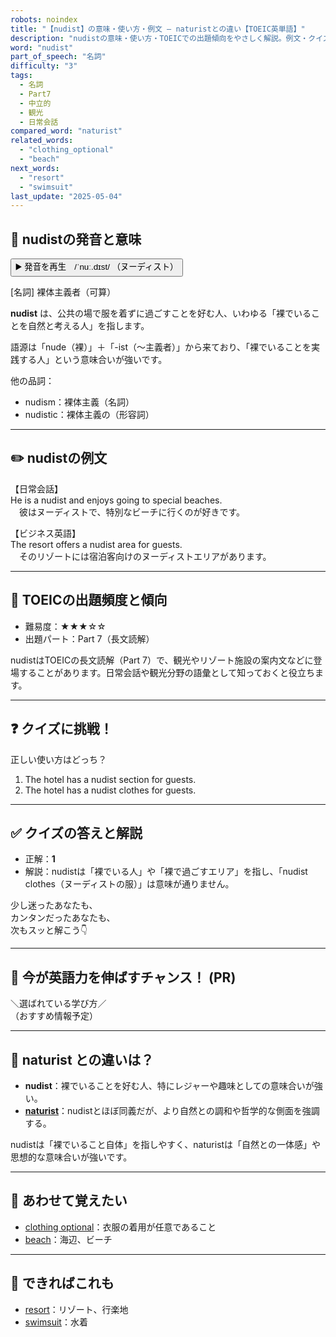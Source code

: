 ```yaml
---
robots: noindex
title: "【nudist】の意味・使い方・例文 ― naturistとの違い【TOEIC英単語】"
description: "nudistの意味・使い方・TOEICでの出題傾向をやさしく解説。例文・クイズ付きでnaturistとの違いもわかりやすく学べます。"
word: "nudist"
part_of_speech: "名詞"
difficulty: "3"
tags:
  - 名詞
  - Part7
  - 中立的
  - 観光
  - 日常会話
compared_word: "naturist"
related_words:
  - "clothing_optional"
  - "beach"
next_words:
  - "resort"
  - "swimsuit"
last_update: "2025-05-04"
---
```


## 🔰 nudistの発音と意味

<button class="play-audio" onclick="playTTS('nudist')">
  <span class="play-audio-main">
    ▶️ 発音を再生　/ˈnuː.dɪst/
  </span>
  <span class="play-audio-sub">
    （ヌーディスト）
  </span>
</button>

[名詞] 裸体主義者（可算）

**nudist** は、公共の場で服を着ずに過ごすことを好む人、いわゆる「裸でいることを自然と考える人」を指します。

語源は「nude（裸）」＋「-ist（～主義者）」から来ており、「裸でいることを実践する人」という意味合いが強いです。

他の品詞：  
- nudism：裸体主義（名詞）
- nudistic：裸体主義の（形容詞）

---

## ✏️ nudistの例文

【日常会話】  
He is a nudist and enjoys going to special beaches.  
　彼はヌーディストで、特別なビーチに行くのが好きです。

【ビジネス英語】  
The resort offers a nudist area for guests.  
　そのリゾートには宿泊客向けのヌーディストエリアがあります。

---

## 🎯 TOEICの出題頻度と傾向

- 難易度：★★★☆☆
- 出題パート：Part 7（長文読解）

nudistはTOEICの長文読解（Part 7）で、観光やリゾート施設の案内文などに登場することがあります。日常会話や観光分野の語彙として知っておくと役立ちます。

---

## ❓ クイズに挑戦！

正しい使い方はどっち？

1. The hotel has a nudist section for guests.  
2. The hotel has a nudist clothes for guests.

---

## ✅ クイズの答えと解説

- 正解：**1**
- 解説：nudistは「裸でいる人」や「裸で過ごすエリア」を指し、「nudist clothes（ヌーディストの服）」は意味が通りません。

少し迷ったあなたも、  
カンタンだったあなたも、  
次もスッと解こう👇️

---

## 🚀 今が英語力を伸ばすチャンス！ (PR)

<div class="info-center">
＼選ばれている学び方／<br>  
（おすすめ情報予定）
</div>

---

## 🤔  naturist との違いは？

- **nudist**：裸でいることを好む人、特にレジャーや趣味としての意味合いが強い。
- **[naturist](/word/naturist)**：nudistとほぼ同義だが、より自然との調和や哲学的な側面を強調する。

nudistは「裸でいること自体」を指しやすく、naturistは「自然との一体感」や思想的な意味合いが強いです。

---

## 🧩 あわせて覚えたい

- [clothing optional](/word/clothing_optional)：衣服の着用が任意であること
- [beach](/word/beach)：海辺、ビーチ

---

## 📖 できればこれも

- [resort](/word/resort)：リゾート、行楽地
- [swimsuit](/word/swimsuit)：水着

<!-- cvid: aid27_bid31 -->

